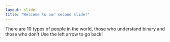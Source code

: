 ```yaml
---
layout: slide
title: "Welcome to our second slide!"
---
```

There are 10 types of people in the world, those who understand binary and those who don't
Use the left arrow to go back!